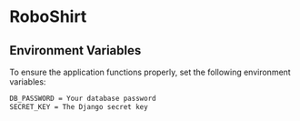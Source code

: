 # RoboShirt
## Environment Variables

To ensure the application functions properly, set the following environment variables:

```bash 
DB_PASSWORD = Your database password
SECRET_KEY = The Django secret key
```

